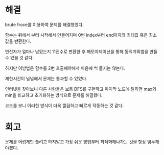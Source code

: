 # 해결
brute froce를 이용하여 문제를 해결했었다.

함수는 뒤에서 부터 시작해서 만들어지며 0번 index부터 end까지의 최대값 혹은 최소값을 반환한다.

연산자가 얼마나 남았는지 11진수로 변환한 후 메모이제이션을 통해 동적계획법을 만들수 있을 것 같다.

하지만 이방법은 함수를 2번 호출해야해서 마음에 썩 들지는 않는다.

제한시간이 널널해서 문제는 통과할 수 있었다.

인터넷을 찾아보니 다른 사람들은 보통 DFS를 구현하고 마지막 노드에 달하면 max와 min을 비교하고 초기화하는 방식으로 문제를 해결했다.

코드를 보니 이러한 방식이 더욱 깔끔하고 빠르게 작동하는 것 같다.

# 회고
문제를 어렵게만 풀려고 하지말고 가장 쉬운 방법부터 최적화해나가는 것을 항상 염두해야겠다.
